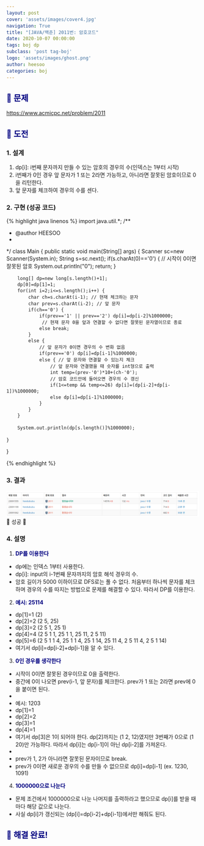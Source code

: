 ```yaml
---
layout: post
cover: 'assets/images/cover4.jpg'
navigation: True
title: "[JAVA/백준] 2011번: 암호코드"
date: 2020-10-07 00:00:00
tags: boj dp
subclass: 'post tag-boj'
logo: 'assets/images/ghost.png'
author: heesoo
categories: boj
---
```

## <span style="color:navy">👀 문제</span>
<https://www.acmicpc.net/problem/2011>

## <span style="color:navy">👊 도전</span>

### 1. 설계
1. dp[i]: i번째 문자까지 만들 수 있는 암호의 경우의 수(인덱스는 1부터 시작)
2. i번째가 0인 경우 앞 문자가 1 또는 2라면 가능하고, 아니라면 잘못된 암호이므로 0을 리턴한다.
3. 앞 문자를 체크하여 경우의 수를 센다.

### 2. 구현 (성공 코드)
{% highlight java linenos %}
import java.util.*;
/**
 * @author HEESOO
 *
 */
class Main {
	public static void main(String[] args) {
		Scanner sc=new Scanner(System.in);
		String s=sc.next();
		if(s.charAt(0)=='0') { // 시작이 0이면 잘못된 암호
			System.out.println("0");
			return;
		}
		
		long[] dp=new long[s.length()+1];
		dp[0]=dp[1]=1;
		for(int i=2;i<=s.length();i++) {
			char ch=s.charAt(i-1); // 현재 체크하는 문자
			char prev=s.charAt(i-2); // 앞 문자
			if(ch=='0') {
				if(prev=='1' || prev=='2') dp[i]=dp[i-2]%1000000; 
				 // 현재 문자 0을 앞과 연결할 수 없다면 잘못된 문자열이므로 종료
				else break;
			}
			else {
				// 앞 문자가 0이면 경우의 수 변화 없음
				if(prev=='0') dp[i]=dp[i-1]%1000000;
				else { // 앞 문자와 연결할 수 있는지 체크
				 	// 앞 문자와 연결했을 때 숫자를 int형으로 출력
					int temp=(prev-'0')*10+(ch-'0');
					// 암호 코드안에 들어오면 경우의 수 갱신
					if(1<=temp && temp<=26) dp[i]=(dp[i-2]+dp[i-1])%1000000;
					else dp[i]=dp[i-1]%1000000;
				}
			}
		}
		
		System.out.println(dp[s.length()]%1000000);
		
	}
	
    
}

{% endhighlight %}

### 3. 결과
![실행결과](./assets/images/201007_2.PNG)
🤟 성공 🤟  

### 4. 설명
1. **<span style="color:navy">DP를 이용한다</span>**  
- dp에는 인덱스 1부터 사용한다.
- dp[i]: input의 i-1번째 문자까지의 암호 해석 경우의 수.
- 암호 길이가 5000 이하이므로 DFS로는 풀 수 없다. 처음부터 하나씩 문자를 체크하며 경우의 수를 따지는 방법으로 문제를 해결할 수 있다. 따라서 DP를 이용한다.

2. **<span style="color:navy">예시: 25114</span>** 
- dp[1]=1 (2)
- dp[2]=2 (2 5, 25)
- dp[3]=2 (2 5 1, 25 1)
- dp[4]=4 (2 5 1 1, 25 1 1, 25 11, 2 5 11)
- dp[5]=6 (2 5 1 1 4, 25 1 1 4, 25 1 14, 25 11 4, 2 5 11 4, 2 5 1 14)
- 여기서 dp[i]=dp[i-2]+dp[i-1]을 알 수 있다.
  
3. **<span style="color:navy">0인 경우를 생각한다</span>** 
- 시작이 0이면 잘못된 경우이므로 0을 출력한다.
- 중간에 0이 나오면 prev(i-1, 앞 문자)를 체크한다. prev가 1 또는 2라면 prev에 0을 붙이면 된다.
- 
- 예시: 1203
- dp[1]=1
- dp[2]=2
- dp[3]=1
- dp[4]=1
- 여기서 dp[3]은 1이 되어야 한다. dp[2]까지는 (1 2, 12)였지만 3번째가 0으로 (1 20)만 가능하다. 따라서 dp[i]는 dp[i-1]이 아닌 dp[i-2]를 가져온다.
- 
- prev가 1, 2가 아니라면 잘못된 문자이므로 break.
- prev가 0이면 새로운 경우의 수를 만들 수 없으므로 dp[i]=dp[i-1] (ex. 1230, 1091)

4. **<span style="color:navy">1000000으로 나눈다</span>** 
- 문제 조건에서 1000000으로 나눈 나머지를 출력하라고 했으므로 dp[i]를 받을 때 마다 해당 값으로 나눈다.
- 사실 dp[i]가 갱신되는 (dp[i]=dp[i-2]+dp[i-1])에서만 해줘도 된다.

## <span style="color:navy">👏 해결 완료!</span>
